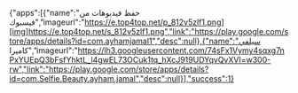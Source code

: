{"apps":[{"name":"حفظ فيديوهات من فيسبوك","imageurl":"https://e.top4top.net/p_812v5zlf1.png][img]https://e.top4top.net/s_812v5zlf1.png","link":"https://play.google.com/store/apps/details?id=com.ayhamjamal1","desc":null},{"name":"سيلفي كاميرا","imageurl":"https://lh3.googleusercontent.com/74sFx1Vymy4sqxg7nPxYUEpQ3bFsfYhktL_l4gwEL73OCuk1tq_hXcJ919UDYqvQvXVI=w300-rw","link":"https://play.google.com/store/apps/details?id=com.Selfie.Beauty.ayham.jamal","desc":null}],"success":1}
